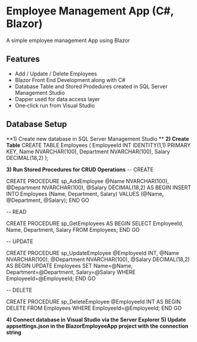 # Employee Management App (C#, Blazor)

A simple employee management App using Blazor

## Features
- Add / Update / Delete Employees
- Blazor Front End Development along with C#
- Database Table and Stored Prodedures created in SQL Server Management Studio
- Dapper used for data access layer
- One‑click run from Visual Studio

## Database Setup
**1) Create new database in SQL Server Management Studio
**
**2) Create Table**
CREATE TABLE Employees (
    EmployeeId INT IDENTITY(1,1) PRIMARY KEY,
    Name NVARCHAR(100),
    Department NVARCHAR(100),
    Salary DECIMAL(18,2)
);

**3) Run Stored Procedures for CRUD Operations**
-- CREATE

CREATE PROCEDURE sp_AddEmployee
    @Name NVARCHAR(100),
    @Department NVARCHAR(100),
    @Salary DECIMAL(18,2)
AS
BEGIN
    INSERT INTO Employees (Name, Department, Salary)
    VALUES (@Name, @Department, @Salary);
END
GO

-- READ

CREATE PROCEDURE sp_GetEmployees
AS
BEGIN
    SELECT EmployeeId, Name, Department, Salary FROM Employees;
END
GO

-- UPDATE

CREATE PROCEDURE sp_UpdateEmployee
    @EmployeeId INT,
    @Name NVARCHAR(100),
    @Department NVARCHAR(100),
    @Salary DECIMAL(18,2)
AS
BEGIN
    UPDATE Employees
    SET Name=@Name, Department=@Department, Salary=@Salary
    WHERE EmployeeId=@EmployeeId;
END
GO

-- DELETE

CREATE PROCEDURE sp_DeleteEmployee
    @EmployeeId INT
AS
BEGIN
    DELETE FROM Employees WHERE EmployeeId=@EmployeeId;
END
GO

**4) Connect database in Visual Studio via the Server Explorer**
**5) Update appsettings.json in the BlazorEmployeeApp project with the connection string**
